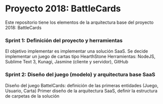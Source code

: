 # Proyecto 2018: BattleCards

Este repositorio tiene los elementos de la arquitectura base del proyecto 2018: BattleCards

### Sprint 1: Definición del proyecto y herramientas
El objetivo implementar es implementar una solución SaaS.
Se decide implementar un juego de cartas tipo HearthStone
Herramientas: NodeJS, Sublime Text 3, Kunagi, Jasmine (cliente y servidor), GitHub

### Sprint 2: Diseño del juego (modelo) y arquitectura base SaaS
Diseño del juego BattelCards: definición de las primeras entidades (Juego, Usuario, Carta)
Primer diseño de la arquitectura SaaS, definir la estructura de carpetas de la solución
